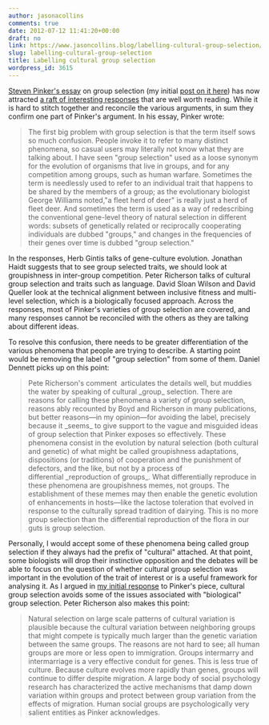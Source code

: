 ```yaml
---
author: jasonacollins
comments: true
date: 2012-07-12 11:41:20+00:00
draft: no
link: https://www.jasoncollins.blog/labelling-cultural-group-selection/
slug: labelling-cultural-group-selection
title: Labelling cultural group selection
wordpress_id: 3615
---
```


[Steven Pinker's essay](http://edge.org/conversation/the-false-allure-of-group-selection) on group selection (my initial [post on it here](https://www.jasoncollins.blog/pinker-takes-on-group-selection/)) has now attracted [a raft of interesting responses](http://edge.org/conversation/the-false-allure-of-group-selection#rc) that are well worth reading. While it is hard to stitch together and reconcile the various arguments, in sum they confirm one part of Pinker's argument. In his essay, Pinker wrote:


<blockquote>The first big problem with group selection is that the term itself sows so much confusion. People invoke it to refer to many distinct phenomena, so casual users may literally not know what they are talking about. I have seen "group selection" used as a loose synonym for the evolution of organisms that live in groups, and for any competition among groups, such as human warfare. Sometimes the term is needlessly used to refer to an individual trait that happens to be shared by the members of a group; as the evolutionary biologist George Williams noted,"a fleet herd of deer" is really just a herd of fleet deer. And sometimes the term is used as a way of redescribing the conventional gene-level theory of natural selection in different words: subsets of genetically related or reciprocally cooperating individuals are dubbed "groups," and changes in the frequencies of their genes over time is dubbed "group selection."</blockquote>


In the responses, Herb Gintis talks of gene-culture evolution. Jonathan Haidt suggests that to see group selected traits, we should look at groupishness in inter-group competition. Peter Richerson talks of cultural group selection and traits such as language. David Sloan Wilson and David Queller look at the technical alignment between inclusive fitness and multi-level selection, which is a biologically focused approach. Across the responses, most of Pinker's varieties of group selection are covered, and many responses cannot be reconciled with the others as they are talking about different ideas.

To resolve this confusion, there needs to be greater differentiation of the various phenomena that people are trying to describe. A starting point would be removing the label of "group selection" from some of them. Daniel Dennett picks up on this point:


<blockquote>Pete Richerson's comment  articulates the details well, but muddies the water by speaking of cultural _group_ selection. There are reasons for calling these phenomena a variety of group selection, reasons ably recounted by Boyd and Richerson in many publications, but better reasons—in my opinion—for avoiding the label, precisely because it _seems_ to give support to the vague and misguided ideas of group selection that Pinker exposes so effectively. These phenomena consist in the evolution by natural selection (both cultural and genetic) of what might be called groupishness adaptations, dispositions (or traditions) of cooperation and the punishment of defectors, and the like, but not by a process of differential _reproduction of groups_. What differentially reproduce in these phenomena are groupishness memes, not groups. The establishment of these memes may then enable the genetic evolution of enhancements in hosts—like the lactose toleration that evolved in response to the culturally spread tradition of dairying. This is no more group selection than the differential reproduction of the flora in our guts is group selection.</blockquote>


Personally, I would accept some of these phenomena being called group selection if they always had the prefix of "cultural" attached. At that point, some biologists will drop their instinctive opposition and the debates will be able to focus on the question of whether cultural group selection was important in the evolution of the trait of interest or is a useful framework for analysing it. As I argued in [my initial response](https://www.jasoncollins.blog/pinker-takes-on-group-selection/) to Pinker's piece, cultural group selection avoids some of the issues associated with "biological" group selection. Peter Richerson also makes this point:


<blockquote>Natural selection on large scale patterns of cultural variation is plausible because the cultural variation between neighboring groups that might compete is typically much larger than the genetic variation between the same groups. The reasons are not hard to see; all human groups are more or less open to immigration. Groups intermarry and intermarriage is a very effective conduit for genes. This is less true of culture. Because culture evolves more rapidly than genes, groups will continue to differ despite migration. A large body of social psychology research has characterized the active mechanisms that damp down variation within groups and protect between group variation from the effects of migration. Human social groups are psychologically very salient entities as Pinker acknowledges.</blockquote>
